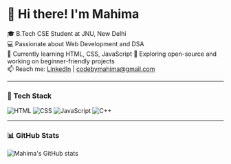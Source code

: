 # 👋 Hi there! I'm Mahima

🎓 B.Tech CSE Student at JNU, New Delhi  
💻 Passionate about Web Development and DSA  
🌱 Currently learning HTML, CSS, JavaScript
🔭 Exploring open-source and working on beginner-friendly projects  
📫 Reach me: [LinkedIn](www.linkedin.com/in/mahima-lalwani) | codebymahima@gmail.com

---

### 🧰 Tech Stack
![HTML](https://img.shields.io/badge/-HTML5-orange?logo=html5&logoColor=white)
![CSS](https://img.shields.io/badge/-CSS3-blue?logo=css3&logoColor=white)
![JavaScript](https://img.shields.io/badge/-JavaScript-yellow?logo=javascript&logoColor=black)
![C++](https://img.shields.io/badge/-C++-blue?logo=c%2B%2B&logoColor=white)

---

### 📊 GitHub Stats
![Mahima's GitHub stats](https://github-readme-stats.vercel.app/api?username=codebymahima&show_icons=true&theme=radical)
